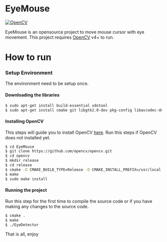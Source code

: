 # EyeMouse

[![OpenCV](https://docs.opencv.org/3.4/opencv-logo-small.png)](https://opencv.org)

EyeMouse is an opensource project to move mouse cursor with eye movement.
This project requires [OpenCV](https://opencv.org/) v4+ to run.

# How to run
### Setup Environment
The environment need to be setup once.

#### Downloading the libraries

```sh
$ sudo apt-get install build-essential xdotool
$ sudo apt-get install cmake git libgtk2.0-dev pkg-config libavcodec-dev libavformat-dev libswscale-dev
```

#### Installing OpenCV
This steps will guide you to install OpenCV [here](https://docs.opencv.org/master/d7/d9f/tutorial_linux_install.html). Run this steps if OpenCV does not installed yet.
```sh
$ cd EyeMouse
$ git clone https://github.com/opencv/opencv.git
$ cd opencv
$ mkdir release
$ cd release
$ cmake -D CMAKE_BUILD_TYPE=Release -D CMAKE_INSTALL_PREFIX=/usr/local ..
$ make
$ sudo make install
```

#### Running the project
Run this step for the first time to compile the source code or if you have making any changes to the source code.
```sh
$ cmake .
$ make
$ ./EyeDetector
```

That is all, enjoy

[opencv]: <https://opencv.org/>
